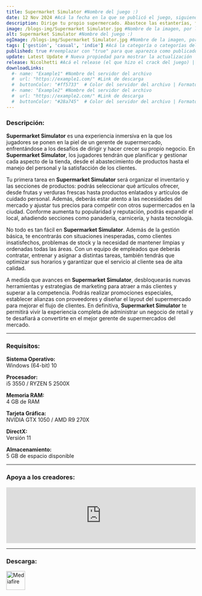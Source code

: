 ```yaml
---
title: Supermarket Simulator #Nombre del juego :)
date: 12 Nov 2024 #Acá la fecha en la que se publicó el juego, siguiendo este formato: Dia "30", Mes "Oct", Año "2024" = como debe quedar: 30 Oct 2024
description: Dirige tu propio supermercado. Abastece las estanterías, fija los precios a tu gusto, acepta pagos, contrata personal, amplía y diseña tu tienda. Pedidos y entregas en línea, ladrones, seguridad, mercado local. #Acá una mini descripción del juego
image: /blogs-img/Supermarket Simulator.jpg #Nombre de la imagen, por lo general es exactamente el mismo nombre que el juego excluyendo lo ":" (Dos puntos)
alt: Supermarket Simulator #Nombre del juego :)
ogImage: /blogs-img/Supermarket Simulator.jpg #Nombre de la imagen, por lo general es exactamente el mismo nombre que el juego excluyendo lo ":" (Dos puntos)
tags: ['gestión', 'casual', 'indie'] #Acá la categoría o categorías del juego, si es más de una se coloca en este formato: ['categoría1', 'categoría2']
published: true #reemplazar con "true" para que aparezca como publicado
update: Latest Update # Nueva propiedad para mostrar la actualización | Formato: v1.0.0
release: Nicolhetti #Acá el release (el que hizo el crack del juego) | Formato: Nicolhetti
downloadLinks:
  #- name: "Example1" #Nombre del servidor del archivo
  #  url: "https://example1.com/" #Link de descarga
  #  buttonColor: "#ff5733"  # Color del servidor del archivo | Formato hexadecimal | MediaFire: #0171F0 | Buzzheavier: #FF6600 |
  #- name: "Example2" #Nombre del servidor del archivo
  #  url: "https://example2.com/" #Link de descarga
  #  buttonColor: "#28a745"  # Color del servidor del archivo | Formato hexadecimal | MediaFire: #0171F0 | Buzzheavier: #FF6600 |
---
```


<!--En VSCode seleccionando una palabra, por ejemplo: "Supermarket Simulator" y apretando Ctrl+F2 se seleccionan todas las palabras iguales-->

### Descripción:
**Supermarket Simulator** es una experiencia inmersiva en la que los jugadores se ponen en la piel de un gerente de supermercado, enfrentándose a los desafíos de dirigir y hacer crecer su propio negocio. En **Supermarket Simulator**, los jugadores tendrán que planificar y gestionar cada aspecto de la tienda, desde el abastecimiento de productos hasta el manejo del personal y la satisfacción de los clientes. 

Tu primera tarea en **Supermarket Simulator** será organizar el inventario y las secciones de productos: podrás seleccionar qué artículos ofrecer, desde frutas y verduras frescas hasta productos enlatados y artículos de cuidado personal. Además, deberás estar atento a las necesidades del mercado y ajustar tus precios para competir con otros supermercados en la ciudad. Conforme aumenta tu popularidad y reputación, podrás expandir el local, añadiendo secciones como panadería, carnicería, y hasta tecnología.

No todo es tan fácil en **Supermarket Simulator**. Además de la gestión básica, te encontrarás con situaciones inesperadas, como clientes insatisfechos, problemas de stock y la necesidad de mantener limpias y ordenadas todas las áreas. Con un equipo de empleados que deberás contratar, entrenar y asignar a distintas tareas, también tendrás que optimizar sus horarios y garantizar que el servicio al cliente sea de alta calidad.

A medida que avances en **Supermarket Simulator**, desbloquearás nuevas herramientas y estrategias de marketing para atraer a más clientes y superar a la competencia. Podrás realizar promociones especiales, establecer alianzas con proveedores y diseñar el layout del supermercado para mejorar el flujo de clientes. En definitiva, **Supermarket Simulator** te permitirá vivir la experiencia completa de administrar un negocio de retail y te desafiará a convertirte en el mejor gerente de supermercados del mercado.

<!--Prompt para Chat-GPT: Hazme una descripción para el juego "Supermarket Simulator" y cada que menciones "Supermarket Simulator" ponlo en negrita -->

---

### Requisitos:
**Sistema Operativo:**  
Windows (64-bit) 10

**Procesador:**  
i5 3550 / RYZEN 5 2500X

**Memoria RAM:**  
4 GB de RAM

**Tarjeta Gráfica:**  
NVIDIA GTX 1050 / AMD R9 270X

**DirectX:**  
Versión 11

**Almacenamiento:**  
5 GB de espacio disponible

<!--Si falta o sobra un requisito se quita o se agrega manteniendo el mismo formato-->

---

### Apoya a los creadores:
<iframe src="https://store.steampowered.com/widget/2670630/" frameborder="0" style="background-color: transparent; width: 100% !important; aspect-ratio: 646 / 190;"></iframe>

<!--Reemplazar los numeros (AppID) del juego (en este caso 2668510) por el numero (AppID) correspondiente con el juego a publicar-->
<!--El AppID se encuentra en la URL del Juego en Steam-->

---

### Descarga:

[<img src="https://gist.github.com/cxmeel/0dbc95191f239b631c3874f4ccf114e2/raw/download.svg" alt="Mediafire" height="50" />](https://www.mediafire.com/file/t167gu9xx96nbht/Supermarket_Simulator.zip/file)

<!-- # se debe reemplazar por el link de descarga-->

<!--NOMBRE-DEL-SERVICIO se debe reemplazar por el servicio donde está subido el juego-->